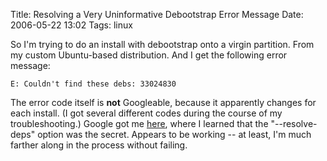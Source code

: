 Title: Resolving a Very Uninformative Debootstrap Error Message
Date: 2006-05-22 13:02
Tags: linux

So I'm trying to do an install with debootstrap onto a virgin partition.
From my custom Ubuntu-based distribution. And I get the following error
message:

    E: Couldn't find these debs: 33024830

The error code itself is **not** Googleable, because it apparently
changes for each install. (I got several different codes during the
course of my troubleshooting.) Google got me
[here](http://wiki.xensource.com/xenwiki/DebianDomU), where I learned
that the "--resolve-deps" option was the secret. Appears to be working --
at least, I'm much farther along in the process without failing.

